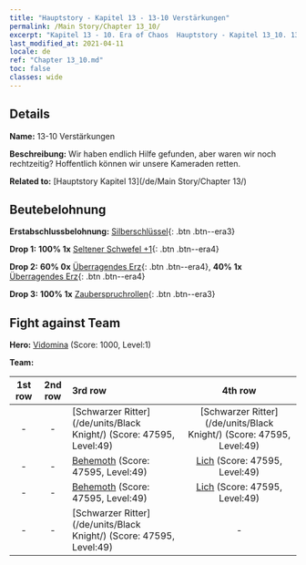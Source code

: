 ```yaml
---
title: "Hauptstory - Kapitel 13 - 13-10 Verstärkungen"
permalink: /Main Story/Chapter 13_10/
excerpt: "Kapitel 13 - 10. Era of Chaos  Hauptstory - Kapitel 13_10. 13-10 Verstärkungen"
last_modified_at: 2021-04-11
locale: de
ref: "Chapter 13_10.md"
toc: false
classes: wide
---
```


## Details

 **Name:** 13-10 Verstärkungen

 **Beschreibung:** Wir haben endlich Hilfe gefunden, aber waren wir noch rechtzeitig? Hoffentlich können wir unsere Kameraden retten.

 **Related to:** [Hauptstory Kapitel 13](/de/Main Story/Chapter 13/)

## Beutebelohnung

 **Erstabschlussbelohnung:** [Silberschlüssel](/de/Items/con_693/){: .btn .btn--era3}

 **Drop 1:** **100% 1x** [Seltener Schwefel +1](/de/Items/mat_43/){: .btn .btn--era4}

 **Drop 2:** **60% 0x** [Überragendes Erz](/de/Items/mat_33/){: .btn .btn--era4}, **40% 1x** [Überragendes Erz](/de/Items/mat_33/){: .btn .btn--era4}

 **Drop 3:** **100% 1x** [Zauberspruchrollen](/de/Items/con_694/){: .btn .btn--era3}


## Fight against Team
 **Hero:** [Vidomina](/de/heroes/Vidomina/) (Score: 1000, Level:1)

 **Team:**


  | 1st row | 2nd row | 3rd row | 4th row |
  |:----:|:----:|:----|:----:|
  | - | - | [Schwarzer Ritter](/de/units/Black Knight/) (Score: 47595, Level:49)  | [Schwarzer Ritter](/de/units/Black Knight/) (Score: 47595, Level:49)  |
  | - | - | [Behemoth](/de/units/Behemoth/) (Score: 47595, Level:49)  | [Lich](/de/units/Lich/) (Score: 47595, Level:49)  |
  | - | - | [Behemoth](/de/units/Behemoth/) (Score: 47595, Level:49)  | [Lich](/de/units/Lich/) (Score: 47595, Level:49)  |
  | - | - | [Schwarzer Ritter](/de/units/Black Knight/) (Score: 47595, Level:49)  | - |


